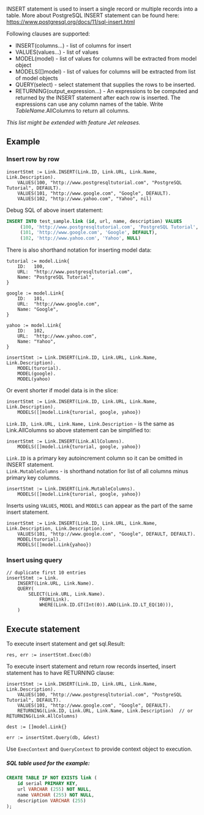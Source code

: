 

INSERT statement is used to insert a single record or multiple records 
into a table. More about PostgreSQL INSERT statement can be found here: https://www.postgresql.org/docs/11/sql-insert.html

Following clauses are supported:
- INSERT(columns...) - list of columns for insert
- VALUES(values...) - list of values 
- MODEL(model) - list of values for columns will be extracted from model object
- MODELS([]model)  - list of values for columns will be extracted from list of model objects
- QUERY(select) - select statement that supplies the rows to be inserted.
- RETURNING(output_expression...) - An expressions to be computed and returned by the INSERT statement after each row is inserted.
The expressions can use any column names of the table. Write _TableName_.AllColumns to return all columns.


_This list might be extended with feature Jet releases._ 


## Example
### Insert row by row

```
insertStmt := Link.INSERT(Link.ID, Link.URL, Link.Name, Link.Description).
    VALUES(100, "http://www.postgresqltutorial.com", "PostgreSQL Tutorial", DEFAULT).
    VALUES(101, "http://www.google.com", "Google", DEFAULT).
    VALUES(102, "http://www.yahoo.com", "Yahoo", nil)
```
Debug SQL of above insert statement:

```sql
INSERT INTO test_sample.link (id, url, name, description) VALUES
     (100, 'http://www.postgresqltutorial.com', 'PostgreSQL Tutorial', DEFAULT),
     (101, 'http://www.google.com', 'Google', DEFAULT),
     (102, 'http://www.yahoo.com', 'Yahoo', NULL)
```



There is also shorthand notation for inserting model data:
```
tutorial := model.Link{
    ID:   100,
    URL:  "http://www.postgresqltutorial.com",
    Name: "PostgreSQL Tutorial",
}

google := model.Link{
    ID:   101,
    URL:  "http://www.google.com",
    Name: "Google",
}

yahoo := model.Link{
    ID:   102,
    URL:  "http://www.yahoo.com",
    Name: "Yahoo",
}

insertStmt := Link.INSERT(Link.ID, Link.URL, Link.Name, Link.Description).
    MODEL(turorial).
    MODEL(google).
    MODEL(yahoo)
```
Or event shorter if model data is in the slice:
```
insertStmt := Link.INSERT(Link.ID, Link.URL, Link.Name, Link.Description).
    MODELS([]model.Link{turorial, google, yahoo})
```
`Link.ID, Link.URL, Link.Name, Link.Description` - is the same as Link.AllColumns 
so above statement can be simplified to:

```
insertStmt := Link.INSERT(Link.AllColumns).
    MODELS([]model.Link{turorial, google, yahoo})
```

`Link.ID` is a primary key autoincrement column so it can be omitted in INSERT statement.  
`Link.MutableColumns` - is shorthand notation for list of all columns minus primary key columns.

```
insertStmt := Link.INSERT(Link.MutableColumns).
    MODELS([]model.Link{turorial, google, yahoo})
```

Inserts using `VALUES`, `MODEL` and `MODELS` can appear as the part of the same insert statement.

```
insertStmt := Link.INSERT(Link.ID, Link.URL, Link.Name, Link.Description, Link.Description).
    VALUES(101, "http://www.google.com", "Google", DEFAULT, DEFAULT).
    MODEL(turorial).
    MODELS([]model.Link{yahoo})
``` 

### Insert using query
```
// duplicate first 10 entries
insertStmt := Link.
    INSERT(Link.URL, Link.Name).
    QUERY(
        SELECT(Link.URL, Link.Name).
            FROM(Link).
            WHERE(Link.ID.GT(Int(0)).AND(Link.ID.LT_EQ(10))),
    )
```

## Execute statement

To execute insert statement and get sql.Result:

```
res, err := insertStmt.Exec(db)
```

To execute insert statement and return row records inserted, insert statement has to have RETURNING clause:
```
insertStmt := Link.INSERT(Link.ID, Link.URL, Link.Name, Link.Description).
    VALUES(100, "http://www.postgresqltutorial.com", "PostgreSQL Tutorial", DEFAULT).
    VALUES(101, "http://www.google.com", "Google", DEFAULT).
    RETURNING(Link.ID, Link.URL, Link.Name, Link.Description)  // or RETURNING(Link.AllColumns)
    
dest := []model.Link{}

err := insertStmt.Query(db, &dest)
```

Use `ExecContext` and `QueryContext` to provide context object to execution.

##### SQL table used for the example:
```sql
CREATE TABLE IF NOT EXISTS link (
    id serial PRIMARY KEY,
    url VARCHAR (255) NOT NULL,
    name VARCHAR (255) NOT NULL,
    description VARCHAR (255)
);
```

